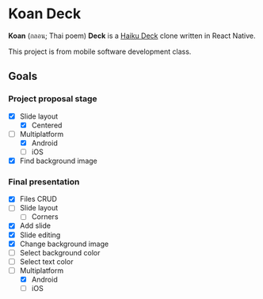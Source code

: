 # Koan Deck

**Koan** (กลอน; Thai poem) **Deck** is a [Haiku Deck](https://www.haikudeck.com) clone written in React Native.

This project is from mobile software development class.

## Goals
### Project proposal stage
- [x] Slide layout
  - [x] Centered
- [ ] Multiplatform
  - [x] Android
  - [ ] iOS
- [x] Find background image

### Final presentation
- [x] Files CRUD
- [ ] Slide layout
  - [ ] Corners
- [x] Add slide
- [x] Slide editing
- [x] Change background image
- [ ] Select background color
- [ ] Select text color
- [ ] Multiplatform
  - [x] Android
  - [ ] iOS
